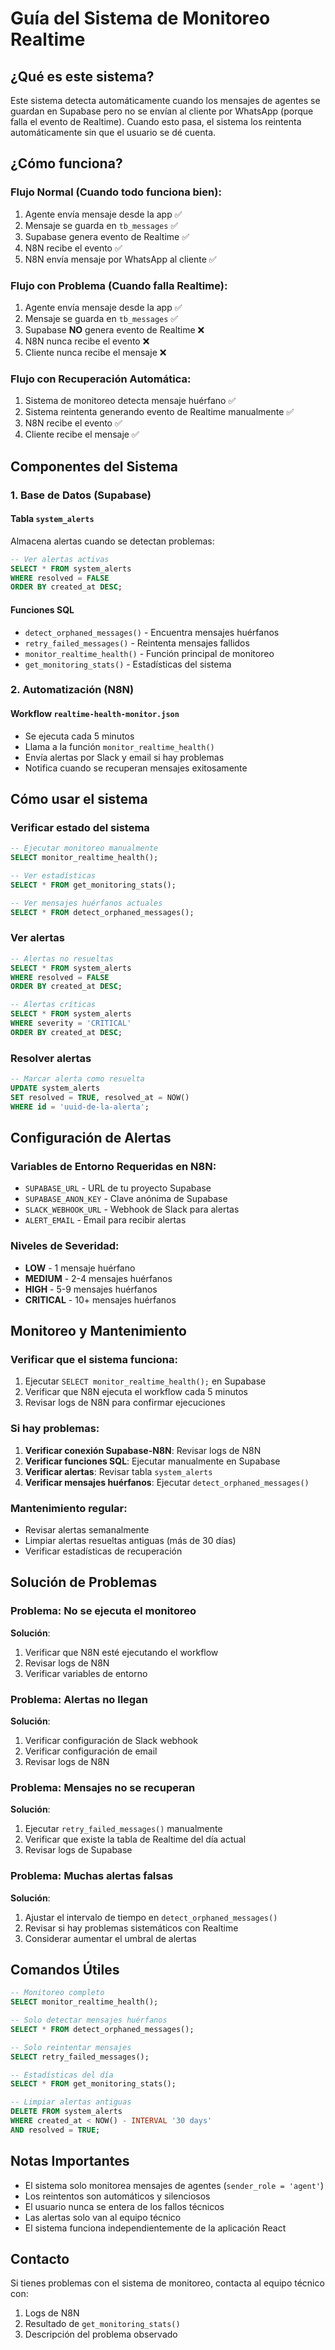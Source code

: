 # Guía del Sistema de Monitoreo Realtime

## ¿Qué es este sistema?

Este sistema detecta automáticamente cuando los mensajes de agentes se guardan en Supabase pero no se envían al cliente por WhatsApp (porque falla el evento de Realtime). Cuando esto pasa, el sistema los reintenta automáticamente sin que el usuario se dé cuenta.

## ¿Cómo funciona?

### Flujo Normal (Cuando todo funciona bien):
1. Agente envía mensaje desde la app ✅
2. Mensaje se guarda en `tb_messages` ✅
3. Supabase genera evento de Realtime ✅
4. N8N recibe el evento ✅
5. N8N envía mensaje por WhatsApp al cliente ✅

### Flujo con Problema (Cuando falla Realtime):
1. Agente envía mensaje desde la app ✅
2. Mensaje se guarda en `tb_messages` ✅
3. Supabase **NO** genera evento de Realtime ❌
4. N8N nunca recibe el evento ❌
5. Cliente nunca recibe el mensaje ❌

### Flujo con Recuperación Automática:
1. Sistema de monitoreo detecta mensaje huérfano ✅
2. Sistema reintenta generando evento de Realtime manualmente ✅
3. N8N recibe el evento ✅
4. Cliente recibe el mensaje ✅

## Componentes del Sistema

### 1. Base de Datos (Supabase)

#### Tabla `system_alerts`
Almacena alertas cuando se detectan problemas:
```sql
-- Ver alertas activas
SELECT * FROM system_alerts 
WHERE resolved = FALSE 
ORDER BY created_at DESC;
```

#### Funciones SQL
- `detect_orphaned_messages()` - Encuentra mensajes huérfanos
- `retry_failed_messages()` - Reintenta mensajes fallidos
- `monitor_realtime_health()` - Función principal de monitoreo
- `get_monitoring_stats()` - Estadísticas del sistema

### 2. Automatización (N8N)

#### Workflow `realtime-health-monitor.json`
- Se ejecuta cada 5 minutos
- Llama a la función `monitor_realtime_health()`
- Envía alertas por Slack y email si hay problemas
- Notifica cuando se recuperan mensajes exitosamente

## Cómo usar el sistema

### Verificar estado del sistema
```sql
-- Ejecutar monitoreo manualmente
SELECT monitor_realtime_health();

-- Ver estadísticas
SELECT * FROM get_monitoring_stats();

-- Ver mensajes huérfanos actuales
SELECT * FROM detect_orphaned_messages();
```

### Ver alertas
```sql
-- Alertas no resueltas
SELECT * FROM system_alerts 
WHERE resolved = FALSE 
ORDER BY created_at DESC;

-- Alertas críticas
SELECT * FROM system_alerts 
WHERE severity = 'CRITICAL' 
ORDER BY created_at DESC;
```

### Resolver alertas
```sql
-- Marcar alerta como resuelta
UPDATE system_alerts 
SET resolved = TRUE, resolved_at = NOW() 
WHERE id = 'uuid-de-la-alerta';
```

## Configuración de Alertas

### Variables de Entorno Requeridas en N8N:
- `SUPABASE_URL` - URL de tu proyecto Supabase
- `SUPABASE_ANON_KEY` - Clave anónima de Supabase
- `SLACK_WEBHOOK_URL` - Webhook de Slack para alertas
- `ALERT_EMAIL` - Email para recibir alertas

### Niveles de Severidad:
- **LOW** - 1 mensaje huérfano
- **MEDIUM** - 2-4 mensajes huérfanos
- **HIGH** - 5-9 mensajes huérfanos
- **CRITICAL** - 10+ mensajes huérfanos

## Monitoreo y Mantenimiento

### Verificar que el sistema funciona:
1. Ejecutar `SELECT monitor_realtime_health();` en Supabase
2. Verificar que N8N ejecuta el workflow cada 5 minutos
3. Revisar logs de N8N para confirmar ejecuciones

### Si hay problemas:
1. **Verificar conexión Supabase-N8N**: Revisar logs de N8N
2. **Verificar funciones SQL**: Ejecutar manualmente en Supabase
3. **Verificar alertas**: Revisar tabla `system_alerts`
4. **Verificar mensajes huérfanos**: Ejecutar `detect_orphaned_messages()`

### Mantenimiento regular:
- Revisar alertas semanalmente
- Limpiar alertas resueltas antiguas (más de 30 días)
- Verificar estadísticas de recuperación

## Solución de Problemas

### Problema: No se ejecuta el monitoreo
**Solución**: 
1. Verificar que N8N esté ejecutando el workflow
2. Revisar logs de N8N
3. Verificar variables de entorno

### Problema: Alertas no llegan
**Solución**:
1. Verificar configuración de Slack webhook
2. Verificar configuración de email
3. Revisar logs de N8N

### Problema: Mensajes no se recuperan
**Solución**:
1. Ejecutar `retry_failed_messages()` manualmente
2. Verificar que existe la tabla de Realtime del día actual
3. Revisar logs de Supabase

### Problema: Muchas alertas falsas
**Solución**:
1. Ajustar el intervalo de tiempo en `detect_orphaned_messages()`
2. Revisar si hay problemas sistemáticos con Realtime
3. Considerar aumentar el umbral de alertas

## Comandos Útiles

```sql
-- Monitoreo completo
SELECT monitor_realtime_health();

-- Solo detectar mensajes huérfanos
SELECT * FROM detect_orphaned_messages();

-- Solo reintentar mensajes
SELECT retry_failed_messages();

-- Estadísticas del día
SELECT * FROM get_monitoring_stats();

-- Limpiar alertas antiguas
DELETE FROM system_alerts 
WHERE created_at < NOW() - INTERVAL '30 days' 
AND resolved = TRUE;
```

## Notas Importantes

- El sistema solo monitorea mensajes de agentes (`sender_role = 'agent'`)
- Los reintentos son automáticos y silenciosos
- El usuario nunca se entera de los fallos técnicos
- Las alertas solo van al equipo técnico
- El sistema funciona independientemente de la aplicación React

## Contacto

Si tienes problemas con el sistema de monitoreo, contacta al equipo técnico con:
1. Logs de N8N
2. Resultado de `get_monitoring_stats()`
3. Descripción del problema observado


